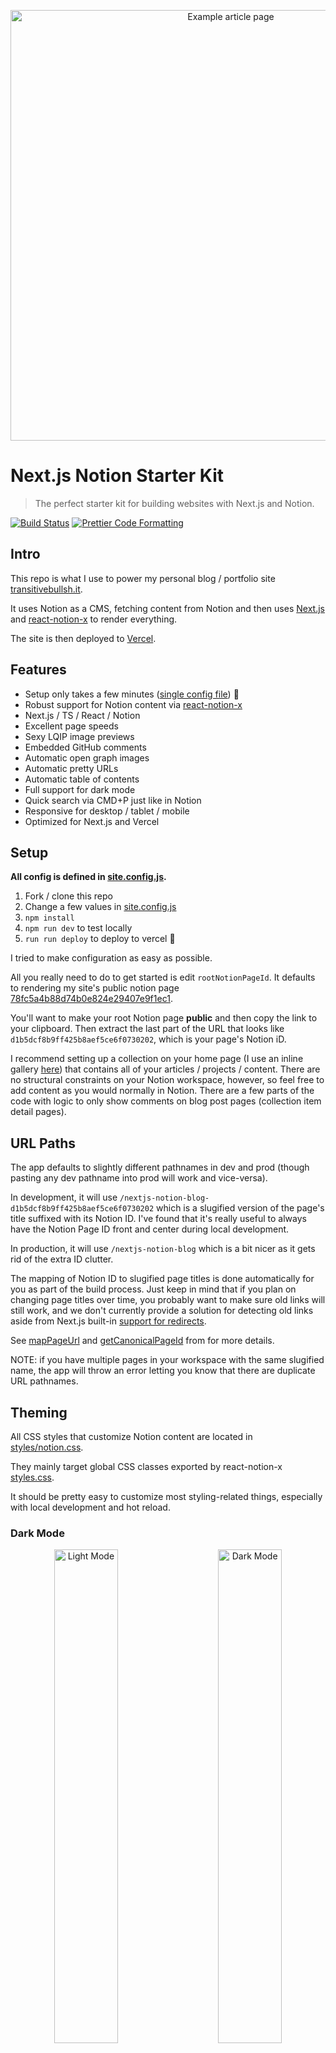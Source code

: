 <p align="center">
  <a href="https://transitivebullsh.it/nextjs-notion-starter-kit">
    <img alt="Example article page" src="https://ssfy.io/https%3A%2F%2Fwww.notion.so%2Fimage%2Fhttps%253A%252F%252Fs3-us-west-2.amazonaws.com%252Fsecure.notion-static.com%252Fd147d76c-28a4-4cdd-a503-2d6bcc50a787%252Ftransitivebullsh.it__(5)-opt.jpg%3Ftable%3Dblock%26id%3D5b87b717-ca5b-49da-b17c-12c3eab1644a%26cache%3Dv2" width="689">
  </a>
</p>

# Next.js Notion Starter Kit

> The perfect starter kit for building websites with Next.js and Notion.

[![Build Status](https://travis-ci.com/transitive-bullshit/nextjs-notion-starter-kit.svg?branch=main)](https://travis-ci.com/transitive-bullshit/nextjs-notion-starter-kit) [![Prettier Code Formatting](https://img.shields.io/badge/code_style-prettier-brightgreen.svg)](https://prettier.io)

## Intro

This repo is what I use to power my personal blog / portfolio site [transitivebullsh.it](https://transitivebullsh.it).

It uses Notion as a CMS, fetching content from Notion and then uses [Next.js](https://nextjs.org/) and [react-notion-x](https://github.com/NotionX/react-notion-x) to render everything.

The site is then deployed to [Vercel](http://vercel.com).

## Features

- Setup only takes a few minutes ([single config file](./site.config.js)) 💪
- Robust support for Notion content via [react-notion-x](https://github.com/NotionX/react-notion-x)
- Next.js / TS / React / Notion
- Excellent page speeds
- Sexy LQIP image previews
- Embedded GitHub comments
- Automatic open graph images
- Automatic pretty URLs
- Automatic table of contents
- Full support for dark mode
- Quick search via CMD+P just like in Notion
- Responsive for desktop / tablet / mobile
- Optimized for Next.js and Vercel

## Setup

**All config is defined in [site.config.js](./site.config.js).**

1. Fork / clone this repo
2. Change a few values in [site.config.js](./site.config.js)
3. `npm install`
4. `npm run dev` to test locally
5. `run run deploy` to deploy to vercel 💪

I tried to make configuration as easy as possible.

All you really need to do to get started is edit `rootNotionPageId`. It defaults to rendering my site's public notion page [78fc5a4b88d74b0e824e29407e9f1ec1](https://notion.so/78fc5a4b88d74b0e824e29407e9f1ec1).

You'll want to make your root Notion page **public** and then copy the link to your clipboard. Then extract the last part of the URL that looks like `d1b5dcf8b9ff425b8aef5ce6f0730202`, which is your page's Notion iD.

I recommend setting up a collection on your home page (I use an inline gallery [here](https://notion.so/78fc5a4b88d74b0e824e29407e9f1ec1)) that contains all of your articles / projects / content. There are no structural constraints on your Notion workspace, however, so feel free to add content as you would normally in Notion. There are a few parts of the code with logic to only show comments on blog post pages (collection item detail pages).

## URL Paths

The app defaults to slightly different pathnames in dev and prod (though pasting any dev pathname into prod will work and vice-versa).

In development, it will use `/nextjs-notion-blog-d1b5dcf8b9ff425b8aef5ce6f0730202` which is a slugified version of the page's title suffixed with its Notion ID. I've found that it's really useful to always have the Notion Page ID front and center during local development.

In production, it will use `/nextjs-notion-blog` which is a bit nicer as it gets rid of the extra ID clutter.

The mapping of Notion ID to slugified page titles is done automatically for you as part of the build process. Just keep in mind that if you plan on changing page titles over time, you probably want to make sure old links will still work, and we don't currently provide a solution for detecting old links aside from Next.js built-in [support for redirects](https://nextjs.org/docs/api-reference/next.config.js/redirects).

See [mapPageUrl](./lib/map-page-url.ts) and [getCanonicalPageId](https://github.com/NotionX/react-notion-x/blob/master/packages/notion-utils/src/get-canonical-page-id.ts) from for more details.

NOTE: if you have multiple pages in your workspace with the same slugified name, the app will throw an error letting you know that there are duplicate URL pathnames.

## Theming

All CSS styles that customize Notion content are located in [styles/notion.css](./styles/notion.css).

They mainly target global CSS classes exported by react-notion-x [styles.css](https://github.com/NotionX/react-notion-x/blob/master/packages/react-notion-x/src/styles.css).

It should be pretty easy to customize most styling-related things, especially with local development and hot reload.

### Dark Mode

<p align="center">
  <img alt="Light Mode" src="https://ssfy.io/https%3A%2F%2Fwww.notion.so%2Fimage%2Fhttps%253A%252F%252Fs3-us-west-2.amazonaws.com%252Fsecure.notion-static.com%252F83ea9f0f-4761-4c0b-b53e-1913627975fc%252Ftransitivebullsh.it_-opt.jpg%3Ftable%3Dblock%26id%3Ded7e8f60-c6d1-449e-840b-5c7762505c44%26cache%3Dv2" width="45%"> 
&nbsp; &nbsp; &nbsp; &nbsp;
  <img alt="Dark Mode" src="https://ssfy.io/https%3A%2F%2Fwww.notion.so%2Fimage%2Fhttps%253A%252F%252Fs3-us-west-2.amazonaws.com%252Fsecure.notion-static.com%252Fc0839d6c-7141-48df-8afd-69b27fed84aa%252Ftransitivebullsh.it__(1)-opt.jpg%3Ftable%3Dblock%26id%3D23b11fe5-d6df-422d-9674-39cf7f547523%26cache%3Dv2" width="45%">
</p>

Dark mode is fully supported and can be toggled via the sun / moon icon in the footer.

## Extras

All extra dependencies are optional -- the project should work just fine out of the box.

If you want to copy some of the fancier elements of my site, then you'll have to set up a few extras.

### Fathom Analytics

[Fathom](https://usefathom.com/ref/42TFOZ) provides a lightweight alternative to Google Analytics.

It's optional, but I really love how simple and elegant their solution is.

To enable analytics, just add a `NEXT_PUBLIC_FATHOM_ID` environment variable.

This environment variable will only be taken into account in production, so you don't have to worry about messing up your analytics with localhost development.

### GitHub Comments

<p align="center">
  <img alt="Embedded GitHub Comments" src="https://ssfy.io/https%3A%2F%2Fwww.notion.so%2Fimage%2Fhttps%253A%252F%252Fs3-us-west-2.amazonaws.com%252Fsecure.notion-static.com%252Fa43f996c-de07-4d8a-8461-b35f9d43e4b2%252Fcomments-desktop-opt.jpg%3Ftable%3Dblock%26id%3Ded07d7c2-57c9-4aba-81b3-f5fa069371d4%26cache%3Dv2" width="420">
</p>

[Utteranc.es](https://utteranc.es/) is an amazing [open source project](https://github.com/utterance/utterances) which enables developers to embed GitHub issues as a comments section on their websites. Genius.

The integration is really simple. Just edit the `utterancesGitHubRepo` config value to point to the repo you'd like to use for issue comments.

You probably want to read through the Utterances docs before enabling this in production, since there are some subtleties around how issues get mapped to pages on your site, but overall the setup was super easy imho and I love the results.

### Preview Images

This is a really cool feature that's inspired by Medium's smooth image loading, where we first load a low quality, blurred version of an image and animate in the full quality version once it loads. It's such a nice effect, but it does add a bit of work to set up.

If `isPreviewImageSupportEnabled` is set to `true`, then the app will compute LQIP images via [lqip-modern](https://github.com/transitive-bullshit/lqip-modern) for all images referenced by your Notion workspace. These will be stored in a Google Firebase collection (as base64 JPEG data), so they only need to be computed once.

You'll have to set up your own Google Firebase instance of Firestore and supply three environment variables:

```bash
# base64-encoded string containing your google credentials json file
GOOGLE_APPLICATION_CREDENTIALS=

# name of your google cloud project
GCLOUD_PROJECT=

# name of the firebase collection to store images in
FIREBASE_COLLECTION_IMAGES=
```

The actual work happens in the [create-preview-image](./api/create-preview-image) serverless function.

### Automatic Social Images

<p align="center">
  <img alt="Auto-generated social image" src="https://ssfy.io/https%3A%2F%2Fwww.notion.so%2Fimage%2Fhttps%253A%252F%252Fs3-us-west-2.amazonaws.com%252Fsecure.notion-static.com%252Fe1877c31-0bc9-46b7-8aaf-7bcae21baf2b%252Fsocial-image-opt.jpeg%3Ftable%3Dblock%26id%3D735b04d2-2a77-4035-8942-a17f8d41fe83%26cache%3Dv2" width="420">
</p>

Open Graph images like this one will be generated for each page of your site automatically based each page's content.

By default, it takes into account:

- cover image (falling back to a default site-wide cover image)
- page icon (falling back to a default site-wide icon)
- page title
- page subtitle (optional; pulled from the "Description" property of collection pages)

This feature works by rendering some custom HTML to a [Puppeteer](https://pptr.dev) instance in this [serverless function](./api/render-social-image/[pageId].ts) that takes in the page ID as input.

Here's an example of a social image URL in production: [/api/render-social-image/71201624b204481f862630ea25ce62fe](https://transitivebullsh.it/api/render-social-image/71201624b204481f862630ea25ce62fe)

Note that you shouldn't have to do anything extra to enable this feature as long as you're deploying to Vercel.

### Automatic Table of Contents

<p align="center">
  <img alt="Smooth ToC Scrollspy" src="https://www.notion.so/image/https%3A%2F%2Fs3-us-west-2.amazonaws.com%2Fsecure.notion-static.com%2Fcb2df62d-9028-440b-964b-117711450921%2Ftoc2.gif?table=block&id=d7e9951b-289c-4ff2-8b82-b0a61fe260b1&cache=v2" width="240">
</p>

By default, every article page will have a table of contents displayed as an `aside` on desktop. It uses **scrollspy** logic to automatically update the current section as the user scrolls through your document, and makes it really easy to jump between different sections.

If a page has less than `minTableOfContentsItems` (default 3), the table of contents will be hidden. It is also hidden on the index page and if the browser window is too small.

This table of contents uses the same logic that Notion uses for its built-in Table of Contents block (see [getPageTableOfContents](https://github.com/NotionX/react-notion-x/blob/master/packages/notion-utils/src/get-page-table-of-contents.ts) for the underlying logic and associated unit tests).

## Screenshots

### Mobile Article Page

<p align="center">
  <a href="https://transitivebullsh.it/free-resources-for-indie-saas-devs">
    <img alt="Mobile Article Page" src="https://ssfy.io/https%3A%2F%2Fwww.notion.so%2Fimage%2Fhttps%253A%252F%252Fs3-us-west-2.amazonaws.com%252Fsecure.notion-static.com%252F6c05a0f9-59a0-4322-bef9-3f08fe4efc6a%252Farticle-mobile-opt.jpg%3Ftable%3Dblock%26id%3Da1eb2263-fdf1-4d51-a3d4-8a02cb32bbba%26cache%3Dv2" width="300">
  </a>
</p>

### Desktop Home Page

<p align="center">
  <a href="https://transitivebullsh.it">
    <img alt="Desktop Home Page" src="https://ssfy.io/https%3A%2F%2Fwww.notion.so%2Fimage%2Fhttps%253A%252F%252Fs3-us-west-2.amazonaws.com%252Fsecure.notion-static.com%252F1d3ab4b2-60af-4b95-b35d-cac5d440b8ca%252Ftransitivebullsh.it_-opt.jpg%3Ftable%3Dblock%26id%3D97f445e8-2da1-41cd-996a-5ad0e73a1d79%26cache%3Dv2" width="600">
  </a>
</p>

### Desktop Article Page (Dark Mode)

<p align="center">
  <a href="https://transitivebullsh.it/free-resources-for-indie-saas-devs">
    <img alt="Desktop Article Page" src="https://ssfy.io/https%3A%2F%2Fwww.notion.so%2Fimage%2Fhttps%253A%252F%252Fs3-us-west-2.amazonaws.com%252Fsecure.notion-static.com%252Fb564d13f-b71b-4473-8531-65b5dd9b995f%252Ftransitivebullsh.it__(4)-opt.jpg%3Ftable%3Dblock%26id%3D16e03de2-0df7-4232-a129-e1666505c4d2%26cache%3Dv2" width="600">
  </a>
</p>

## License

MIT © [Travis Fischer](https://transitivebullsh.it)

Support my open source work by <a href="https://twitter.com/transitive_bs">following me on twitter <img src="https://storage.googleapis.com/saasify-assets/twitter-logo.svg" alt="twitter" height="24px" align="center"></a>

## Powered by

[![vercel-logo](https://reacher-help-center.vercel.app/vercel.svg)](https://vercel.com?utm_source=reacher&utm_campaign=oss)
